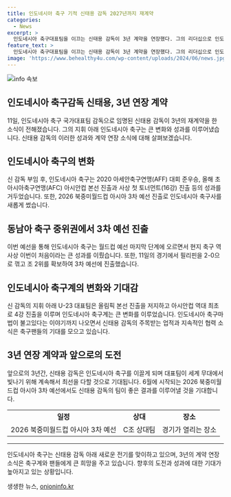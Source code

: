 ```yaml
---
title: 인도네시아 축구 기적 신태용 감독 2027년까지 재계약
categories:
  - News
excerpt: >
  인도네시아 축구대표팀을 이끄는 신태용 감독이 3년 계약을 연장했다. 그의 리더십으로 인도네시아 축구는 큰 성장을 이루었으며 월드컵 3차 예선에도 진출했다. 이에 현지에서는 그를 극찬하며 마법 같은 존재라는 평가를 내리고 있다. 한편, 한국 대표팀 감독 복귀설도 있었지만, 신태용 감독은 인도네시아에서의 성과에 대한 애정을 과시하며 재계약을 결정했다. 이에 인도네시아 축구팬들은 큰 기대감을 갖고 있으며, 월드컵 3차 예선에서의 흥미진진한 경기가 기대된다.
feature_text: >
  인도네시아 축구대표팀을 이끄는 신태용 감독이 3년 계약을 연장했다. 그의 리더십으로 인도네시아 축구는 큰 성장을 이루었으며 월드컵 3차 예선에도 진출했다. 이에 현지에서는 그를 극찬하며 마법 같은 존재라는 평가를 내리고 있다. 한편, 한국 대표팀 감독 복귀설도 있었지만, 신태용 감독은 인도네시아에서의 성과에 대한 애정을 과시하며 재계약을 결정했다. 이에 인도네시아 축구팬들은 큰 기대감을 갖고 있으며, 월드컵 3차 예선에서의 흥미진진한 경기가 기대된다.
image: 'https://www.behealthy4u.com/wp-content/uploads/2024/06/news.jpg'
---
```


<p><img src="https://www.behealthy4u.com/wp-content/uploads/2024/06/news.jpg" alt="info 속보" /></p>

<h2 data-ke-size="size26">인도네시아 축구감독 신태용, 3년 연장 계약</h2>

<p data-ke-size="size16">11일, 인도네시아 축구 국가대표팀 감독으로 임명된 신태용 감독이 3년의 재계약을 한 소식이 전해졌습니다. 그의 지휘 아래 인도네시아 축구는 큰 변화와 성과를 이루어냈습니다. 신태용 감독의 이러한 성과와 계약 연장 소식에 대해 살펴보겠습니다.</p>

<h2 data-ke-size="size26">인도네시아 축구의 변화</h2>

<p data-ke-size="size16">신 감독 부임 후, 인도네시아 축구는 2020 아세안축구연맹(AFF) 대회 준우승, 올해 초 아시아축구연맹(AFC) 아시안컵 본선 진출과 사상 첫 토너먼트(16강) 진출 등의 성과를 거두었습니다. 또한, 2026 북중미월드컵 아시아 3차 예선 진출로 인도네시아 축구사를 새롭게 썼습니다.</p>

<h2 data-ke-size="size26">동남아 축구 중위권에서 3차 예선 진출</h2>

<p data-ke-size="size16">이번 예선을 통해 인도네시아 축구는 월드컵 예선 마지막 단계에 오르면서 현지 축구 역사상 이번이 처음이라는 큰 성과를 이뤘습니다. 또한, 11일의 경기에서 필리핀을 2-0으로 꺾고 조 2위를 확보하여 3차 예선에 진출했습니다.</p>

<h2 data-ke-size="size26">인도네시아 축구계의 변화와 기대감</h2>

<p data-ke-size="size16">신 감독의 지휘 아래 U-23 대표팀은 올림픽 본선 진출을 저지하고 아시안컵 역대 최초로 4강 진출을 이루며 인도네시아 축구계는 큰 변화를 이루었습니다. 인도네시아 축구마법이 불고있다는 이야기까지 나오면서 신태용 감독의 주목받는 업적과 지속적인 협력 소식은 축구팬들의 기대를 모으고 있습니다.</p>

<h2 data-ke-size="size26">3년 연장 계약과 앞으로의 도전</h2>

<p data-ke-size="size16">앞으로의 3년간, 신태용 감독은 인도네시아 축구를 이끌게 되며 대표팀이 세계 무대에서 빛나기 위해 계속해서 최선을 다할 것으로 기대됩니다. 6월에 시작되는 2026 북중미월드컵 아시아 3차 예선에서도 신태용 감독의 팀이 좋은 결과를 이루어낼 것을 기대합니다.</p>

<table>
  <tr>
    <td style="text-align: center; height: 17px;"><b>일정</b></td>
    <td style="text-align: center; height: 17px;"><b>상대</b></td>
    <td style="text-align: center; height: 17px;"><b>장소</b></td>
  </tr>
  <tr>
    <td style="text-align: center; height: 17px;">2026 북중미월드컵 아시아 3차 예선</td>
    <td style="text-align: center; height: 17px;">C조 상대팀</td>
    <td style="text-align: center; height: 17px;">경기가 열리는 장소</td>
  </tr>
</table>

<hr>

<p data-ke-size="size16">인도네시아 축구는 신태용 감독 아래 새로운 전기를 맞이하고 있으며, 3년의 계약 연장 소식은 축구계와 팬들에게 큰 희망을 주고 있습니다. 향후의 도전과 성과에 대한 기대가 높아지고 있는 상황입니다.</p>
생생한 뉴스, <a href="https://onioninfo.kr" rel="dofollow">onioninfo.kr</a>



